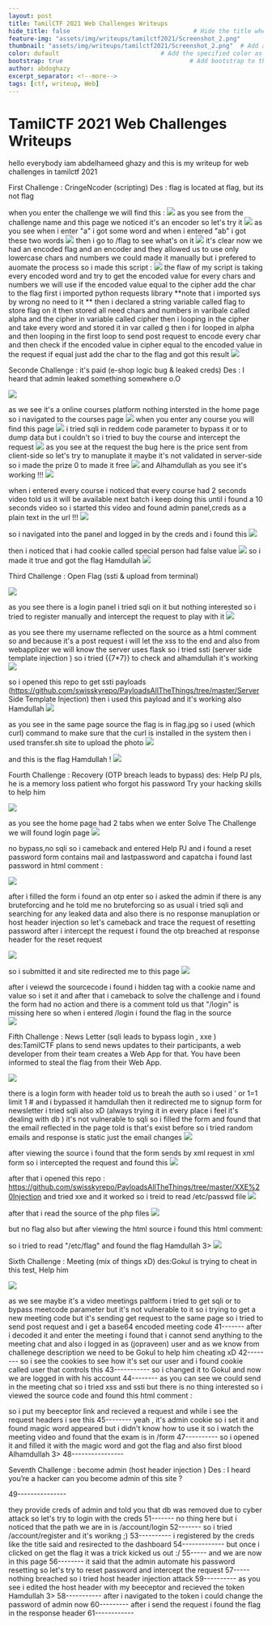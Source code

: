 ```yaml
---
layout: post
title: TamilCTF 2021 Web Challenges Writeups                               # Title of the page
hide_title: false                                  # Hide the title when displaying the post, but shown in lists of posts
feature-img: "assets/img/writeups/tamilctf2021/Screenshot_2.png"              # Add a feature-image to the post
thumbnail: "assets/img/writeups/tamilctf2021/Screenshot_2.png"  # Add a thumbnail image on blog view
color: dufault                            # Add the specified color as feature image, and change link colors in post
bootstrap: true                                   # Add bootstrap to the page
author: abdoghazy
excerpt_separator: <!--more-->
tags: [ctf, writeup, Web]
---
```

<h1>TamilCTF 2021 Web Challenges Writeups </h1>  
 <!--more-->


hello everybody iam abdelhameed ghazy and this is my writeup for web challenges in tamilctf 2021 


First Challenge : CringeNcoder (scripting)
Des : flag is located at flag, but its not flag

when you enter the challenge we will find this :
<img src="https://github.com/0xL4ugh/0xl4ugh.github.io/raw/main/assets/img/writeups/tamilctf2021/Screenshot_2.png" />
as you see from the challenge name and this page we noticed it's an encoder so let's try it 
<img src="https://github.com/0xL4ugh/0xl4ugh.github.io/raw/main/assets/img/writeups/tamilctf2021/Screenshot_4.png" />
as you see when i enter "a" i got some word and when i entered "ab" i got these two words 
<img src="https://github.com/0xL4ugh/0xl4ugh.github.io/raw/main/assets/img/writeups/tamilctf2021/Screenshot_5.png" />
then i go to /flag to see what's on it 
<img src="https://github.com/0xL4ugh/0xl4ugh.github.io/raw/main/assets/img/writeups/tamilctf2021/Screenshot_3.png" />
it's clear now we had an encoded flag and an encoder and they allowed us to use only lowercase chars and numbers 
we could made it manually but i prefered to auomate the process
so i made this script : 
<img src="https://github.com/0xL4ugh/0xl4ugh.github.io/raw/main/assets/img/writeups/tamilctf2021/Screenshot_63.png" />
the flaw of my script is taking every encoded word and try to get the encoded value for every chars and numbers we will use if the encoded value equal to the cipher add the char to the flag
first i imported python requests library 
**note that i imported sys by wrong no need to it **
then i declared a string variable called flag to store flag on it 
then stored all need chars and numbers in varibale called alpha
and the cipher in variable called cipher
then i looping in the cipher and take every word and stored it in var called g then i for looped in alpha and then looping in the first loop to send post request to encode every char
and then check if the encoded value in cipher equal to the encoded value in the request if equal just add the char to the flag  and got this result
<img src="https://github.com/0xL4ugh/0xl4ugh.github.io/raw/main/assets/img/writeups/tamilctf2021/Screenshot_16.png" />

Seconde Challenge : it's paid (e-shop logic bug & leaked creds)
Des : I heard that admin leaked something somewhere o.O

<img src="https://github.com/0xL4ugh/0xl4ugh.github.io/raw/main/assets/img/writeups/tamilctf2021/Screenshot_6.png" />

as we see it's a online courses platform nothing intersted in the home page so i navigated to the courses page 
<img src="https://github.com/0xL4ugh/0xl4ugh.github.io/raw/main/assets/img/writeups/tamilctf2021/Screenshot_7.png" />
when you enter any course you will find this page
<img src="https://github.com/0xL4ugh/0xl4ugh.github.io/raw/main/assets/img/writeups/tamilctf2021/Screenshot_8.png" />
i tried sqli in reddem code parameter to bypass it or to dump data but i couldn't
so i tried to buy the course and intercept the request 
<img src="https://github.com/0xL4ugh/0xl4ugh.github.io/raw/main/assets/img/writeups/tamilctf2021/Screenshot_9.png" />
as you see at the request the bug here is the price sent from client-side so let's try to manuplate it maybe it's not validated in server-side so i made the prize 0 to made it free
<img src="https://github.com/0xL4ugh/0xl4ugh.github.io/raw/main/assets/img/writeups/tamilctf2021/Screenshot_10.png" />
and Alhamdullah as you see it's working !!!
<img src="https://github.com/0xL4ugh/0xl4ugh.github.io/raw/main/assets/img/writeups/tamilctf2021/Screenshot_11.png" />

when i entered every course i noticed that every course had 2 seconds video told us it will be available next batch i keep doing this until i found a 10 seconds video so i started this video and found admin panel,creds as a plain text in the url !!!
<img src="https://github.com/0xL4ugh/0xl4ugh.github.io/raw/main/assets/img/writeups/tamilctf2021/Screenshot_12.png" />

so i navigated into the panel and logged in by the creds and i found this 
<img src="https://github.com/0xL4ugh/0xl4ugh.github.io/raw/main/assets/img/writeups/tamilctf2021/Screenshot_13.png" />

then i noticed that i had cookie called special person had false value
<img src="https://github.com/0xL4ugh/0xl4ugh.github.io/raw/main/assets/img/writeups/tamilctf2021/Screenshot_14.png" />
so i made it true and got the flag Hamdullah
<img src="https://github.com/0xL4ugh/0xl4ugh.github.io/raw/main/assets/img/writeups/tamilctf2021/Screenshot_15.png" />



Third Challenge : Open Flag (ssti & upload from terminal)

<img src="https://github.com/0xL4ugh/0xl4ugh.github.io/raw/main/assets/img/writeups/tamilctf2021/Screenshot_17.png" />


as you see there is a login panel i tried sqli on it but nothing interested 
so i tried to register manually and intercept the request to play with it 
<img src="https://github.com/0xL4ugh/0xl4ugh.github.io/raw/main/assets/img/writeups/tamilctf2021/Screenshot_19.png" />

as you see there my username reflected on the source as a html comment so and because it's a post request i will let the xss to the end and also from webapplizer we will know the server uses flask so i tried ssti (server side template injection ) so i tried {{7*7}} to check and alhamdullah it's working 
<img src="https://github.com/0xL4ugh/0xl4ugh.github.io/raw/main/assets/img/writeups/tamilctf2021/Screenshot_20.png" />

so i opened this repo to get ssti payloads 
(https://github.com/swisskyrepo/PayloadsAllTheThings/tree/master/Server Side Template Injection)
then i used this payload and it's working also Hamdullah 
<img src="https://github.com/0xL4ugh/0xl4ugh.github.io/raw/main/assets/img/writeups/tamilctf2021/Screenshot_21.png" />


as you see in the same page source the flag is in flag.jpg so i used (which curl)
command to make sure that the curl is installed in the system then i used 
transfer.sh site to upload the photo 
<img src="https://github.com/0xL4ugh/0xl4ugh.github.io/raw/main/assets/img/writeups/tamilctf2021/Screenshot_22.png" />


and this is the flag Hamdullah ! 
<img src="https://github.com/0xL4ugh/0xl4ugh.github.io/raw/main/assets/img/writeups/tamilctf2021/Screenshot_24.png" />



Fourth Challenge : Recovery (OTP breach leads to bypass)
des: Help PJ pls, he is a memory loss patient who forgot his password Try your hacking skills to help him

<img src="https://github.com/0xL4ugh/0xl4ugh.github.io/raw/main/assets/img/writeups/tamilctf2021/Screenshot_25.png" />


as you see the home page had 2 tabs 
when we enter Solve The Challenge we will found login page
<img src="https://github.com/0xL4ugh/0xl4ugh.github.io/raw/main/assets/img/writeups/tamilctf2021/Screenshot_32.png" />

no bypass,no sqli so i cameback and entered Help PJ 
and i found a reset password form contains mail and lastpassword and capatcha i found last password in html comment :
<!-- i think it's tamilctf123 -->
<img src="https://github.com/0xL4ugh/0xl4ugh.github.io/raw/main/assets/img/writeups/tamilctf2021/Screenshot_27.png" />

after i filled the form i found an otp enter so i asked the admin if there is any bruteforcing and he told me no bruteforcing 
so as usual i tried sqli and searching for any leaked data 
and also there is no response manuplation or host header injection so let's cameback and trace the request of resetting password after i intercept the request i found the otp breached at response header for the reset request 

<img src="https://github.com/0xL4ugh/0xl4ugh.github.io/raw/main/assets/img/writeups/tamilctf2021/Screenshot_29.png" />

so i submitted it and site redirected me to this page 
<img src="https://github.com/0xL4ugh/0xl4ugh.github.io/raw/main/assets/img/writeups/tamilctf2021/Screenshot_30.png" />

after i veiewd the sourcecode i found i hidden tag with a cookie name and value so i set it and after that i cameback to solve the challenge and i found the form had no action and there is a comment told us that "/login" is missing here so when i entered /login i found the flag in the source  
<img src="https://github.com/0xL4ugh/0xl4ugh.github.io/raw/main/assets/img/writeups/tamilctf2021/Screenshot_33.png" />


Fifth Challenge : News Letter (sqli leads to bypass login , xxe )
des:TamilCTF plans to send news updates to their participants, a web developer from their team creates a Web App for that. You have been informed to steal the flag from their Web App.

<img src="https://github.com/0xL4ugh/0xl4ugh.github.io/raw/main/assets/img/writeups/tamilctf2021/Screenshot_34.png" />


there is a login form with header told us to breah the auth
so i used 
' or 1=1 limit 1 #
and i bypassed it hamdullah 
then it redirected me to signup form for newsletter 
i tried sqli also xD (always trying it in every place i feel it's dealing with db ) it's not vulnerable to sqli so i filled the form and found that the email reflected in the page told is that's exist before so i tried random emails and response is static just the email changes 
<img src="https://github.com/0xL4ugh/0xl4ugh.github.io/raw/main/assets/img/writeups/tamilctf2021/Screenshot_35.png" />

after viewing the source i found that the form sends by xml request in xml form so i intercepted the request and found this 
<img src="https://github.com/0xL4ugh/0xl4ugh.github.io/raw/main/assets/img/writeups/tamilctf2021/Screenshot_36.png" />

after that i opened this repo :
https://github.com/swisskyrepo/PayloadsAllTheThings/tree/master/XXE%20Injection
and tried xxe and it worked so i treid to read /etc/passwd file 
<img src="https://github.com/0xL4ugh/0xl4ugh.github.io/raw/main/assets/img/writeups/tamilctf2021/Screenshot_37.png" />

after that i read the source of the php files
<img src="https://github.com/0xL4ugh/0xl4ugh.github.io/raw/main/assets/img/writeups/tamilctf2021/Screenshot_38.png" />

but no flag also 
but after viewing the html source i found this html comment:
<!--Your "flag" is in the directory which stores configuration files-->
so i tried to read "/etc/flag"
and found the flag Hamdullah 3>
<img src="https://github.com/0xL4ugh/0xl4ugh.github.io/raw/main/assets/img/writeups/tamilctf2021/Screenshot_39.png" />


Sixth Challenge : Meeting (mix of things xD)
des:Gokul is trying to cheat in this test, Help him

<img src="https://github.com/0xL4ugh/0xl4ugh.github.io/raw/main/assets/img/writeups/tamilctf2021/Screenshot_40.png" />


as we see maybe it's a video meetings paltform 
i tried to get sqli or to bypass meetcode parameter but it's not vulnerable to it so i trying to get a new meeting code but it's sending get request to the same page so i tried to send post request and i get a base64 encoded meeting code 
41-------
after i decoded it and enter the meeting i found that i cannot send anything to the meeting chat and also i logged in as (jopraveen) user and as we know from challenege description we need to be Gokul to help him cheating xD
42-------- 
so i see the cookies to see how it's set our user and i found cookie called user that controls this 
43-----------
so i changed it to Gokul and now we are logged in with his account
44--------
as you can see we could send in the meeting chat 
so i tried xss and ssti but there is no thing interested 
so i viewed the source code and found this html comment :
<!-- Note: If you send a link here Exploit Everything will open it-->

so i put my beeceptor link and recieved a request 
and while i see the request headers i see this 
45--------
yeah , it's admin cookie so i set it and found magic word appeared but i didn't know how to use it
so i watch the meeting video and found that the exam is in /form 
47----------
so i opened it and filled it with the magic word and got the flag and also first blood Alhamdullah 3>
48----------------

Seventh Challenge : become admin (host header injection )
Des : I heard you’re a hacker can you become admin of this site ?

49---------------

they provide creds of admin and told you that db was removed due to cyber attack so let's try to login with the creds
51-------
no thing here but i noticed that the path we are in is /account/login 
52-------
so i tried /account/register and it's worikng ;)
53----------
i registered by the creds like the title said and resirected to the dashboard 
54-------------
but once i clicked on get the flag it was a trick kicked us out :/
55-----
and we are now in this page 
56--------
it said that the admin automate his password resetting so let's try to reset password and intercept the request 
57-----
nothing breached so i tried host header injection attack 
59----------
as you see i edited the host header with my beeceptor and recieved the token Hamdullah 3>
58-----------
after i navigated to the token i could change the password of admin now
60---------
after i send the request i found the flag in the response header 
61------------


